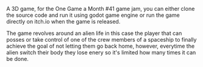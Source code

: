 A 3D game, for the One Game a Month #41 game jam, you can either clone the source code and run it using godot game engine
or run the game directly on itch.io when the game is released.


The game revolves around an alien life in this case the player that can posses or take control of one of the crew members of a spaceship to finally achieve the goal
of not letting them go back home, however, everytime the alien switch their body they lose enery so it's limited how many times it can be done.
